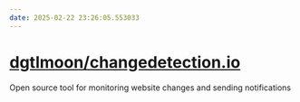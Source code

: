 ```yaml
---
date: 2025-02-22 23:26:05.553033
---
```


# [dgtlmoon/changedetection.io](https://github.com/dgtlmoon/changedetection.io)

Open source tool for monitoring website changes and sending notifications